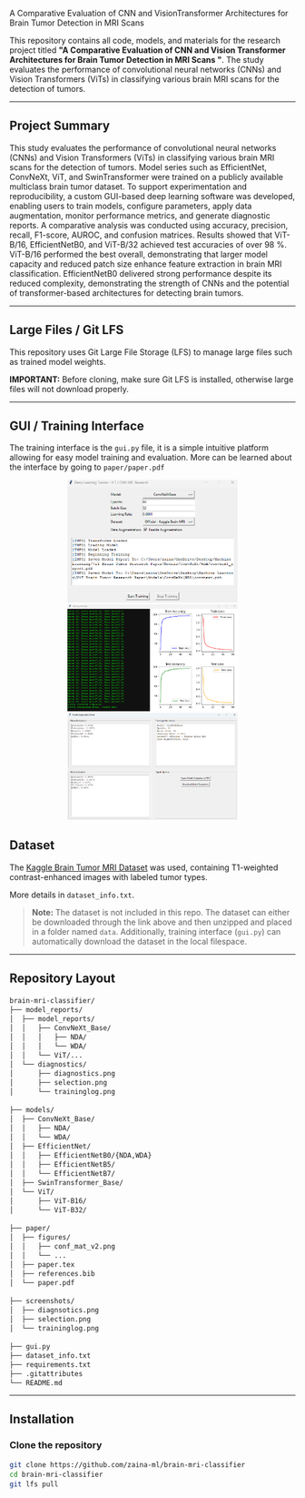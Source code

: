 A Comparative Evaluation of CNN and VisionTransformer Architectures for Brain Tumor Detection in MRI Scans

This repository contains all code, models, and materials for the research project titled **"A Comparative Evaluation of CNN and Vision Transformer Architectures for Brain Tumor Detection in MRI Scans
"**. The study evaluates the performance of convolutional neural networks (CNNs) and Vision Transformers (ViTs) in classifying various brain MRI scans for the detection of tumors. 

---

## Project Summary

This study evaluates the performance of convolutional neural networks (CNNs) and Vision Transformers (ViTs) in classifying various brain MRI scans for the detection of tumors. Model series such as EfficientNet, ConvNeXt, ViT, and SwinTransformer were trained on a publicly
available multiclass brain tumor dataset. To support experimentation and reproducibility, a custom GUI-based deep learning software was developed, enabling users to train models, configure parameters, apply data augmentation, monitor performance metrics, and generate diagnostic reports. A comparative analysis was conducted using accuracy, precision, recall, F1-score, AUROC, and confusion matrices. Results showed that ViT-B/16, EfficientNetB0, and ViT-B/32
achieved test accuracies of over 98 %. ViT-B/16 performed the best overall, demonstrating that larger model capacity and reduced patch size enhance feature extraction in brain MRI classification. EfficientNetB0 delivered strong performance despite its reduced complexity, demonstrating the strength of CNNs and the potential of transformer-based architectures for detecting brain tumors.


---

## Large Files / Git LFS
This repository uses Git Large File Storage (LFS) to manage large files such as trained model weights. 

**IMPORTANT:** Before cloning, make sure Git LFS is installed, otherwise large files will not download properly. 

---
## GUI / Training Interface
The training interface is the ```gui.py``` file, it is a simple intuitive platform allowing for easy model training and evaluation. More can be learned about the interface by going to ```paper/paper.pdf```

<p align="center">
  <img src="screenshots/selection.png" alt="Model Selection / Hyperparameter Configuration" width="300"/>
  <img src="screenshots/traininglog.png" alt="Training Log" width="300"/>
  <img src="screenshots/diagnostics.png" alt="Model Diagnostics" width="300"/>
</p>

## Dataset

The [Kaggle Brain Tumor MRI Dataset](https://www.kaggle.com/datasets/masoudnickparvar/brain-tumor-mri-dataset) was used, containing T1-weighted contrast-enhanced images with labeled tumor types.

More details in `dataset_info.txt`.

> **Note:** The dataset is not included in this repo. The dataset can either be downloaded through the link above and then unzipped and placed in a folder named ```data```. Additionally, training interface (```gui.py```) can automatically download the dataset in the local filespace. 

---
## Repository Layout

```
brain-mri-classifier/
├── model_reports/
│  ├── model_reports/
│  │   ├── ConvNeXt_Base/
│  │   │   ├── NDA/
│  │   │   └── WDA/
│  │   └── ViT/...
│  └── diagnostics/
│      ├── diagnostics.png
│      ├── selection.png
│      └── traininglog.png

├── models/                
│  ├── ConvNeXt_Base/
│  │   ├── NDA/
│  │   └── WDA/
│  ├── EfficientNet/
│  │   ├── EfficientNetB0/{NDA,WDA}
│  │   ├── EfficientNetB5/
│  │   └── EfficientNetB7/
│  ├── SwinTransformer_Base/
│  └── ViT/
│      ├── ViT-B16/
│      └── ViT-B32/

├── paper/
│  ├── figures/
│  │   ├── conf_mat_v2.png
│  │   └── ...
│  ├── paper.tex
│  ├── references.bib
│  └── paper.pdf

├── screenshots/
│  ├── diagnsotics.png
│  ├── selection.png
│  └── traininglog.png

├── gui.py                         
├── dataset_info.txt
├── requirements.txt
├── .gitattributes
└── README.md

```


---

## Installation

### Clone the repository
```bash
git clone https://github.com/zaina-ml/brain-mri-classifier
cd brain-mri-classifier
git lfs pull
